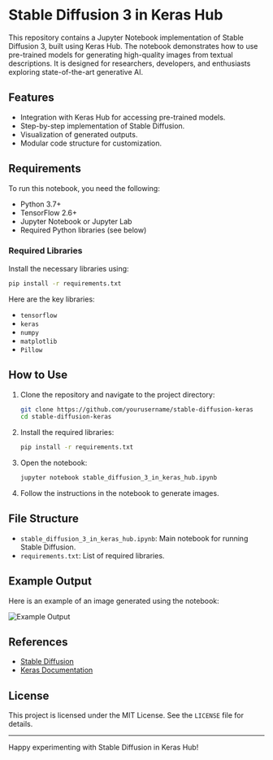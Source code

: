 # Stable Diffusion 3 in Keras Hub

This repository contains a Jupyter Notebook implementation of Stable Diffusion 3, built using Keras Hub. The notebook demonstrates how to use pre-trained models for generating high-quality images from textual descriptions. It is designed for researchers, developers, and enthusiasts exploring state-of-the-art generative AI.

## Features

- Integration with Keras Hub for accessing pre-trained models.
- Step-by-step implementation of Stable Diffusion.
- Visualization of generated outputs.
- Modular code structure for customization.

## Requirements

To run this notebook, you need the following:

- Python 3.7+
- TensorFlow 2.6+
- Jupyter Notebook or Jupyter Lab
- Required Python libraries (see below)

### Required Libraries

Install the necessary libraries using:

```bash
pip install -r requirements.txt
```

Here are the key libraries:

- `tensorflow`
- `keras`
- `numpy`
- `matplotlib`
- `Pillow`

## How to Use

1. Clone the repository and navigate to the project directory:

   ```bash
   git clone https://github.com/yourusername/stable-diffusion-keras
   cd stable-diffusion-keras
   ```

2. Install the required libraries:

   ```bash
   pip install -r requirements.txt
   ```

3. Open the notebook:

   ```bash
   jupyter notebook stable_diffusion_3_in_keras_hub.ipynb
   ```

4. Follow the instructions in the notebook to generate images.

## File Structure

- `stable_diffusion_3_in_keras_hub.ipynb`: Main notebook for running Stable Diffusion.
- `requirements.txt`: List of required libraries.

## Example Output

Here is an example of an image generated using the notebook:

![Example Output](example_output.png)

## References

- [Stable Diffusion](https://github.com/CompVis/stable-diffusion)
- [Keras Documentation](https://keras.io/)

## License

This project is licensed under the MIT License. See the `LICENSE` file for details.

---

Happy experimenting with Stable Diffusion in Keras Hub!
